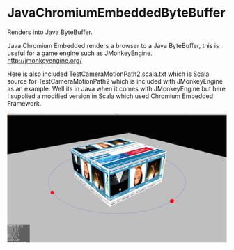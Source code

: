 JavaChromiumEmbeddedByteBuffer
==============================

Renders into Java ByteBuffer.

Java Chromium Embedded renders a browser to a Java ByteBuffer, this is useful for a game engine such as JMonkeyEngine. http://jmonkeyengine.org/

Here is also included TestCameraMotionPath2.scala.txt which is Scala source for TestCameraMotionPath2 which is included with JMonkeyEngine as an example. Well its in Java when it comes with JMonkeyEngine but here I supplied a modified version in Scala which used Chromium Embedded Framework.

![alt tag](https://github.com/PhilAndrew/JavaChromiumEmbeddedByteBuffer/raw/master/screenshot.png)


